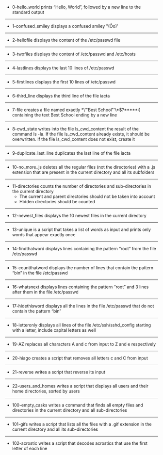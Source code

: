 * 0-hello_world prints “Hello, World”, followed by a new line to the standard output
---------------
* 1-confused_smiley displays a confused smiley "(Ôo)'
---------------
* 2-hellofile displays the content of the /etc/passwd file
--------------------
* 3-twofiles displays the content of /etc/passwd and /etc/hosts
----------------------
* 4-lastlines displays the last 10 lines of /etc/passwd
---------------------------
* 5-firstlines displays the first 10 lines of /etc/passwd
-----------------------------
* 6-third_line displays the third line of the file iacta
---------------------------------------
* 7-file creates a file named exactly \*\\'"Best School"\'\\*$\?\*\*\*\*\*:) containing the text Best School ending by a new line
--------------------------------------
* 8-cwd_state writes into the file ls_cwd_content the result of the command ls -la. If the file ls_cwd_content already exists, it should be overwritten. If the file ls_cwd_content does not exist, create it
------------------------------------------
* 9-duplicate_last_line duplicates the last line of the file iacta
---------------------
* 10-no_more_js deletes all the regular files (not the directories) with a .js extension that are present in the current directory and all its subfolders
------------------------------------
* 11-directories counts the number of directories and sub-directories in the current directory
	* The current and parent directories should not be taken into account
	* Hidden directories should be counted
--------------------------------------------
* 12-newest_files displays the 10 newest files in the current directory
-----------------------------------------------
* 13-unique is a script that takes a list of words as input and prints only words that appear exactly once
-------------------------------------
* 14-findthatword displays lines containing the pattern “root” from the file /etc/passwd
---------------------------
* 15-countthatword displays the number of lines that contain the pattern “bin” in the file /etc/passwd
--------------------------------
* 16-whatsnext displays lines containing the pattern “root” and 3 lines after them in the file /etc/passwd
------------------------------------
* 17-hidethisword displays all the lines in the file /etc/passwd that do not contain the pattern “bin”
-----------------------------------------
* 18-letteronly displays all lines of the file /etc/ssh/sshd_config starting with a letter, include capital letters as well
--------------------------------------
* 19-AZ replaces all characters A and c from input to Z and e respectively 
----------------------------------------
* 20-hiago creates a script that removes all letters c and C from input
------------------------------------------
* 21-reverse writes a script that reverse its input
-----------------------------
* 22-users_and_homes writes a script that displays all users and their home directories, sorted by users
----------------------------
* 100-empty_casks writes a command that finds all empty files and directories in the current directory and all sub-directories
------------------------------------
* 101-gifs writes  a script that lists all the files with a .gif extension in the current directory and all its sub-directories
--------------------------------------
* 102-acrostic writes  a script that decodes acrostics that use the first letter of each line
